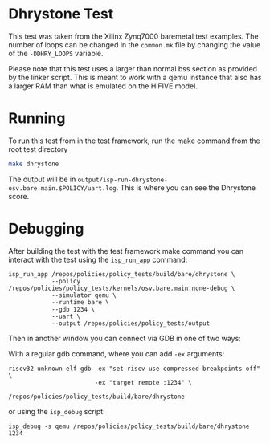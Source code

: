 # Dhrystone Test

This test was taken from the Xilinx Zynq7000 baremetal test examples. The number of loops
can be changed in the `common.mk` file by changing the value of the `-DDHRY_LOOPS`
variable.

Please note that this test uses a larger than normal bss section as provided by the linker
script. This is meant to work with a qemu instance that also has a larger RAM than what is
emulated on the HiFIVE model.

# Running

To run this test from in the test framework, run the make command from the root test
directory

``` sh
make dhrystone
```

The output will be in `output/isp-run-dhrystone-osv.bare.main.$POLICY/uart.log`. This is
where you can see the Dhrystone score.

# Debugging

After building the test with the test framework make command you can interact with the
test using the `isp_run_app` command:

```
isp_run_app /repos/policies/policy_tests/build/bare/dhrystone \
            --policy /repos/policies/policy_tests/kernels/osv.bare.main.none-debug \
            --simulator qemu \
            --runtime bare \
            --gdb 1234 \
            --uart \
            --output /repos/policies/policy_tests/output
```

Then in another window you can connect via GDB in one of two ways:

With a regular gdb command, where you can add `-ex` arguments:
```
riscv32-unknown-elf-gdb -ex "set riscv use-compressed-breakpoints off" \
                        -ex "target remote :1234" \
                        /repos/policies/policy_tests/build/bare/dhrystone
```

or using the `isp_debug` script:
```
isp_debug -s qemu /repos/policies/policy_tests/build/bare/dhrystone 1234
```
